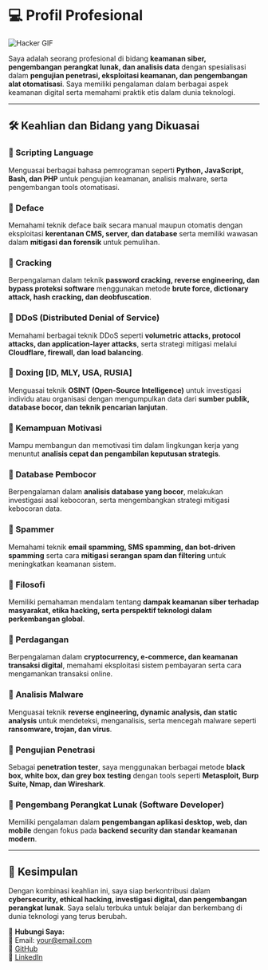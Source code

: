 # 💻 Profil Profesional  

![Hacker GIF](hacker.gif)

Saya adalah seorang profesional di bidang **keamanan siber, pengembangan perangkat lunak, dan analisis data** dengan spesialisasi dalam **pengujian penetrasi, eksploitasi keamanan, dan pengembangan alat otomatisasi**. Saya memiliki pengalaman dalam berbagai aspek keamanan digital serta memahami praktik etis dalam dunia teknologi.

---

## 🛠 Keahlian dan Bidang yang Dikuasai  

### 🔹 Scripting Language  
Menguasai berbagai bahasa pemrograman seperti **Python, JavaScript, Bash, dan PHP** untuk pengujian keamanan, analisis malware, serta pengembangan tools otomatisasi.

### 🔹 Deface  
Memahami teknik deface baik secara manual maupun otomatis dengan eksploitasi **kerentanan CMS, server, dan database** serta memiliki wawasan dalam **mitigasi dan forensik** untuk pemulihan.

### 🔹 Cracking  
Berpengalaman dalam teknik **password cracking, reverse engineering, dan bypass proteksi software** menggunakan metode **brute force, dictionary attack, hash cracking, dan deobfuscation**.

### 🔹 DDoS (Distributed Denial of Service)  
Memahami berbagai teknik DDoS seperti **volumetric attacks, protocol attacks, dan application-layer attacks**, serta strategi mitigasi melalui **Cloudflare, firewall, dan load balancing**.

### 🔹 Doxing [ID, MLY, USA, RUSIA]  
Menguasai teknik **OSINT (Open-Source Intelligence)** untuk investigasi individu atau organisasi dengan mengumpulkan data dari **sumber publik, database bocor, dan teknik pencarian lanjutan**.

### 🔹 Kemampuan Motivasi  
Mampu membangun dan memotivasi tim dalam lingkungan kerja yang menuntut **analisis cepat dan pengambilan keputusan strategis**.

### 🔹 Database Pembocor  
Berpengalaman dalam **analisis database yang bocor**, melakukan investigasi asal kebocoran, serta mengembangkan strategi mitigasi kebocoran data.

### 🔹 Spammer  
Memahami teknik **email spamming, SMS spamming, dan bot-driven spamming** serta cara **mitigasi serangan spam dan filtering** untuk meningkatkan keamanan sistem.

### 🔹 Filosofi  
Memiliki pemahaman mendalam tentang **dampak keamanan siber terhadap masyarakat, etika hacking, serta perspektif teknologi dalam perkembangan global**.

### 🔹 Perdagangan  
Berpengalaman dalam **cryptocurrency, e-commerce, dan keamanan transaksi digital**, memahami eksploitasi sistem pembayaran serta cara mengamankan transaksi online.

### 🔹 Analisis Malware  
Menguasai teknik **reverse engineering, dynamic analysis, dan static analysis** untuk mendeteksi, menganalisis, serta mencegah malware seperti **ransomware, trojan, dan virus**.

### 🔹 Pengujian Penetrasi  
Sebagai **penetration tester**, saya menggunakan berbagai metode **black box, white box, dan grey box testing** dengan tools seperti **Metasploit, Burp Suite, Nmap, dan Wireshark**.

### 🔹 Pengembang Perangkat Lunak (Software Developer)  
Memiliki pengalaman dalam **pengembangan aplikasi desktop, web, dan mobile** dengan fokus pada **backend security dan standar keamanan modern**.

---

## 🚀 Kesimpulan  
Dengan kombinasi keahlian ini, saya siap berkontribusi dalam **cybersecurity, ethical hacking, investigasi digital, dan pengembangan perangkat lunak**. Saya selalu terbuka untuk belajar dan berkembang di dunia teknologi yang terus berubah.

🔗 **Hubungi Saya:**  
📧 Email: your@email.com  
🔗 [GitHub](https://github.com/yourusername)  
🔗 [LinkedIn](https://linkedin.com/in/yourusername)  
